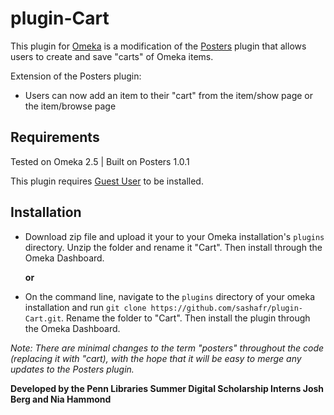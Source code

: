 plugin-Cart
==============
This plugin for [Omeka](http://omeka.org/) is a modification of the [Posters](https://github.com/omeka/plugin-Posters) plugin that allows users to create and save "carts" of Omeka items.

Extension of the Posters plugin:
* Users can now add an item to their "cart" from the item/show page or the item/browse page

## Requirements

Tested on Omeka 2.5 | Built on Posters 1.0.1

This plugin requires [Guest User](http://omeka.org/add-ons/plugins/guest-user/) to be installed. 

## Installation

* Download zip file and upload it your to your Omeka installation's `plugins` directory. Unzip the folder and rename it "Cart". Then install through the Omeka Dashboard.

    **or**

* On the command line, navigate to the `plugins` directory of your omeka installation and run `git clone https://github.com/sashafr/plugin-Cart.git`. Rename the folder to "Cart". Then install the plugin through the Omeka Dashboard.

*Note: There are minimal changes to the term "posters" throughout the code (replacing it with "cart), with the hope that it will be easy to merge any updates to the Posters plugin.*

**Developed by the Penn Libraries Summer Digital Scholarship Interns Josh Berg and Nia Hammond**

